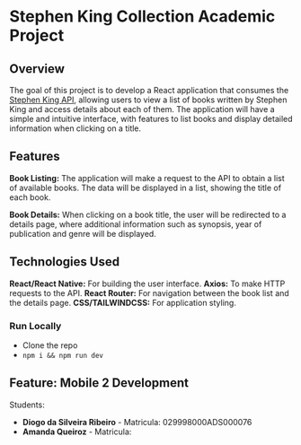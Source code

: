 # Stephen King Collection Academic Project

## Overview

The goal of this project is to develop a React application that consumes the [Stephen King API](https://stephen-king-api.onrender.com/), allowing users to view a list of books written by Stephen King and access details about each of them. The application will have a simple and intuitive interface, with features to list books and display detailed information when clicking on a title.


## Features
**Book Listing:** The application will make a request to the API to obtain a list of available books. The data will be displayed in a list, showing the title of each book.

**Book Details:** When clicking on a book title, the user will be redirected to a details page, where additional information such as synopsis, year of publication and genre will be displayed.

## Technologies Used

**React/React Native:** For building the user interface.
**Axios:** To make HTTP requests to the API.
**React Router:** For navigation between the book list and the details page.
**CSS/TAILWINDCSS:** For application styling.



### Run Locally

- Clone the repo
- `npm i && npm run dev`

## Feature: Mobile 2 Development

Students:
- **Diogo da Silveira Ribeiro** - Matricula: 029998000ADS000076
- **Amanda Queiroz** - Matricula:

